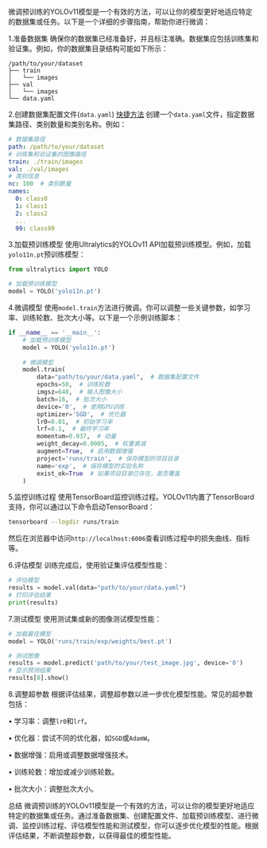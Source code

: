 微调预训练的YOLOv11模型是一个有效的方法，可以让你的模型更好地适应特定的数据集或任务。以下是一个详细的步骤指南，帮助你进行微调：


1.准备数据集
确保你的数据集已经准备好，并且标注准确。数据集应包括训练集和验证集。例如，你的数据集目录结构可能如下所示：

```
/path/to/your/dataset
├── train
│   └── images
├── val
│   └── images
└── data.yaml
```



2.创建数据集配置文件(`data.yaml`)  [快捷方法](python创建data.yaml.md)
创建一个`data.yaml`文件，指定数据集路径、类别数量和类别名称。例如：

```yaml
# 数据集路径
path: /path/to/your/dataset
# 训练集和验证集的图像路径
train: ./train/images
val: ./val/images
# 类别信息
nc: 100  # 类别数量
names:
  0: class0
  1: class1
  2: class2
  ...
  99: class99
```



3.加载预训练模型
使用Ultralytics的YOLOv11 API加载预训练模型。例如，加载`yolo11n.pt`预训练模型：

```python
from ultralytics import YOLO

# 加载预训练模型
model = YOLO('yolo11n.pt')
```



4.微调模型
使用`model.train`方法进行微调。你可以调整一些关键参数，如学习率、训练轮数、批次大小等。以下是一个示例训练脚本：

```python
if __name__ == '__main__':
    # 加载预训练模型
    model = YOLO('yolo11n.pt')
    
    # 微调模型
    model.train(
        data="path/to/your/data.yaml",  # 数据集配置文件
        epochs=50,  # 训练轮数
        imgsz=640,  # 输入图像大小
        batch=16,  # 批次大小
        device='0',  # 使用GPU训练
        optimizer='SGD',  # 优化器
        lr0=0.01,  # 初始学习率
        lrf=0.1,  # 最终学习率
        momentum=0.937,  # 动量
        weight_decay=0.0005,  # 权重衰减
        augment=True,  # 启用数据增强
        project='runs/train',  # 保存模型的项目目录
        name='exp',  # 保存模型的实验名称
        exist_ok=True  # 如果项目目录已存在，是否覆盖
    )
```



5.监控训练过程
使用TensorBoard监控训练过程。YOLOv11内置了TensorBoard支持，你可以通过以下命令启动TensorBoard：

```bash
tensorboard --logdir runs/train
```

然后在浏览器中访问`http://localhost:6006`查看训练过程中的损失曲线、指标等。


6.评估模型
训练完成后，使用验证集评估模型性能：

```python
# 评估模型
results = model.val(data="path/to/your/data.yaml")
# 打印评估结果
print(results)
```



7.测试模型
使用测试集或新的图像测试模型性能：

```python
# 加载最佳模型
model = YOLO('runs/train/exp/weights/best.pt')

# 测试图像
results = model.predict('path/to/your/test_image.jpg', device='0')
# 显示预测结果
results[0].show()
```



8.调整超参数
根据评估结果，调整超参数以进一步优化模型性能。常见的超参数包括：

• 学习率：调整`lr0`和`lrf`。

• 优化器：尝试不同的优化器，如`SGD`或`AdamW`。

• 数据增强：启用或调整数据增强技术。

• 训练轮数：增加或减少训练轮数。

• 批次大小：调整批次大小。

总结
微调预训练的YOLOv11模型是一个有效的方法，可以让你的模型更好地适应特定的数据集或任务。通过准备数据集、创建配置文件、加载预训练模型、进行微调、监控训练过程、评估模型性能和测试模型，你可以逐步优化模型的性能。根据评估结果，不断调整超参数，以获得最佳的模型性能。